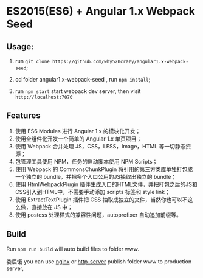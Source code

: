 # ES2015(ES6) + Angular 1.x Webpack Seed

## Usage:

1. run `git clone https://github.com/why520crazy/angular1.x-webpack-seed`;

1. cd folder angular1.x-webpack-seed , run `npm install`;

1. run `npm start` start webpack dev server, then visit `http://localhost:7070`

## Features

1. 使用 ES6 Modules 进行 Angular 1.x 的模块化开发；
1. 使用全组件化开发一个简单的 Angular 1.x 单页项目；
1. 使用 Webpack 合并处理 JS，CSS，LESS，Image，HTML 等一切静态资源；
1. 包管理工具使用 NPM，任务的启动脚本使用 NPM Scripts；
1. 使用 Webpack 的 CommonsChunkPlugin 将引用的第三方类库单独打包成一个独立的 bundle，并把多个入口公用的JS抽取出独立的 bundle；
1. 使用 HtmlWebpackPlugin 插件生成入口的HTML文件，并把打包之后的JS和CSS引入到HTML中，不需要手动添加 scripts 标签和 style link；
1. 使用 ExtractTextPlugin 插件把 CSS 抽取成独立的文件，当然你也可以不这么做，直接放在 JS 中；
1. 使用 postcss 处理样式的兼容性问题，autoprefixer 自动追加前缀等。

## Build

Run `npm run build` will auto build files to folder www.

委屈饿
you can use [nginx](http://nginx.org) or
[http-server](https://github.com/indexzero/http-server) publish folder www to production server,
